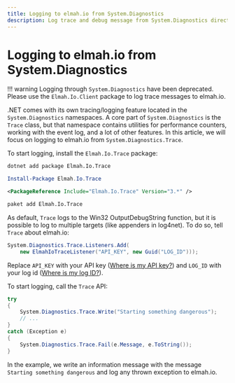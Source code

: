 ```yaml
---
title: Logging to elmah.io from System.Diagnostics
description: Log trace and debug message from System.Diagnostics directly to elmah.io. Add cloud monitoring of internal .NET logging using Elmah.Io.Trace.
---
```


# Logging to elmah.io from System.Diagnostics

!!! warning
    Logging through `System.Diagnostics` have been deprecated. Please use the `Elmah.Io.Client` package to log trace messages to elmah.io.

.NET comes with its own tracing/logging feature located in the `System.Diagnostics` namespaces. A core part of `System.Diagnostics` is the `Trace` class, but that namespace contains utilities for performance counters, working with the event log, and a lot of other features. In this article, we will focus on logging to elmah.io from `System.Diagnostics.Trace`.

To start logging, install the `Elmah.Io.Trace` package:

```cmd fct_label=".NET CLI"
dotnet add package Elmah.Io.Trace
```
```powershell fct_label="Package Manager"
Install-Package Elmah.Io.Trace
```
```xml fct_label="PackageReference"
<PackageReference Include="Elmah.Io.Trace" Version="3.*" />
```
```xml fct_label="Paket CLI"
paket add Elmah.Io.Trace
```

As default, `Trace` logs to the Win32 OutputDebugString function, but it is possible to log to multiple targets (like appenders in log4net). To do so, tell `Trace` about elmah.io:

```csharp
System.Diagnostics.Trace.Listeners.Add(
    new ElmahIoTraceListener("API_KEY", new Guid("LOG_ID")));
```

Replace `API_KEY` with your API key ([Where is my API key?](where-is-my-api-key.md)) and `LOG_ID` with your log id ([Where is my log ID?](where-is-my-log-id.md)).

To start logging, call the `Trace` API:

```csharp
try
{
    System.Diagnostics.Trace.Write("Starting something dangerous");
    // ...
}
catch (Exception e)
{
    System.Diagnostics.Trace.Fail(e.Message, e.ToString());
}
```

In the example, we write an information message with the message `Starting something dangerous` and log any thrown exception to elmah.io.